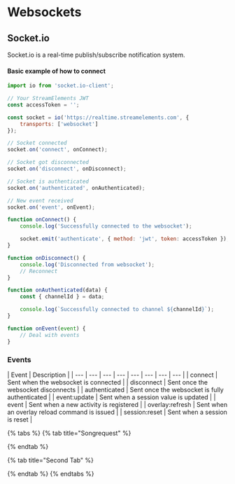 # Websockets

## Socket.io

Socket.io is a real-time publish/subscribe notification system.



#### Basic example of how to connect

```javascript
import io from 'socket.io-client';

// Your StreamElements JWT
const accessToken = '';

const socket = io('https://realtime.streamelements.com', {
    transports: ['websocket']
});

// Socket connected
socket.on('connect', onConnect);

// Socket got disconnected
socket.on('disconnect', onDisconnect);

// Socket is authenticated
socket.on('authenticated', onAuthenticated);

// New event received
socket.on('event', onEvent);

function onConnect() {
    console.log('Successfully connected to the websocket');

    socket.emit('authenticate', { method: 'jwt', token: accessToken });
}

function onDisconnect() {
    console.log('Disconnected from websocket');
    // Reconnect
}

function onAuthenticated(data) {
    const { channelId } = data;

    console.log(`Successfully connected to channel ${channelId}`);
}

function onEvent(event) {
    // Deal with events
}
```

### Events

| Event | Description |
| --- | --- | --- | --- | --- | --- | --- | --- |
| connect | Sent when the websocket is connected |
| disconnect | Sent once the websocket disconnects |
| authenticated | Sent once the websocket is fully authenticated |
| event:update | Sent when a session value is updated |
| event | Sent when a new activity is registered |
| overlay:refresh | Sent when an overlay reload command is issued |
| session:reset | Sent when a session is reset |

{% tabs %}
{% tab title="Songrequest" %}

{% endtab %}

{% tab title="Second Tab" %}

{% endtab %}
{% endtabs %}

